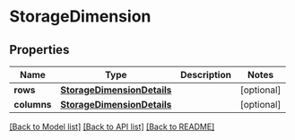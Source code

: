 # StorageDimension

## Properties
Name | Type | Description | Notes
------------ | ------------- | ------------- | -------------
**rows** | [**StorageDimensionDetails**](StorageDimensionDetails.md) |  | [optional] 
**columns** | [**StorageDimensionDetails**](StorageDimensionDetails.md) |  | [optional] 

[[Back to Model list]](../README.md#documentation-for-models) [[Back to API list]](../README.md#documentation-for-api-endpoints) [[Back to README]](../README.md)



